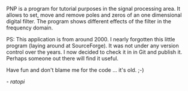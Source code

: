 PNP is a program for tutorial purposes in the signal processing area.  It
allows to set, move and remove poles and zeros of an one dimensional digital 
filter.  The program shows different effects of the filter in the frequency 
domain.

PS: This application is from around 2000.  I nearly forgotten this little
program (laying around at SourceForge).  It was not under any version control
over the years.  I now decided to check it in in Git and publish it.  Perhaps 
someone out there will find it useful.

Have fun and don't blame me for the code ... it's old. ;-)

*- ratopi*

